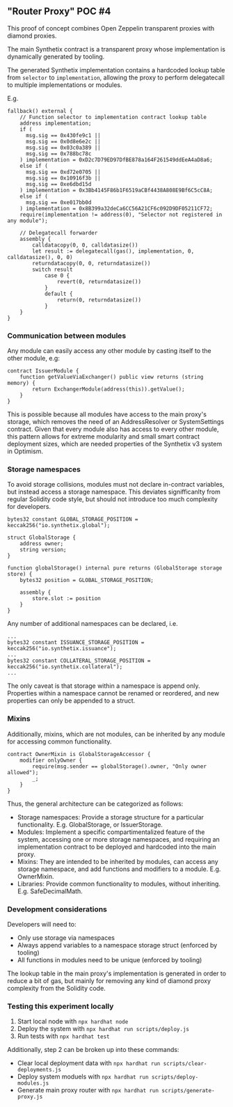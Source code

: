 ## "Router Proxy" POC #4

This proof of concept combines Open Zeppelin transparent proxies with diamond proxies.

The main Synthetix contract is a transparent proxy whose implementation is dynamically generated by tooling.

The generated Synthetix implementation contains a hardcoded lookup table from `selector` to `implementation`, allowing the proxy to perform delegatecall to multiple implementations or modules.

E.g.
```
fallback() external {
    // Function selector to implementation contract lookup table
    address implementation;
    if (
      msg.sig == 0x430fe9c1 ||
      msg.sig == 0x0d8e6e2c ||
      msg.sig == 0x03c0a389 ||
      msg.sig == 0x788bc78c
    ) implementation = 0xD2c7D79ED97DfBE878a164F261549ddEeA4aD8a6;
    else if (
      msg.sig == 0xd72e0705 ||
      msg.sig == 0x10916f3b ||
      msg.sig == 0xe6dbd15d
    ) implementation = 0x3Bb4145F86b1F6519aCBf4438A808E9Bf6C5cC8A;
    else if (
      msg.sig == 0xe017bb0d
    ) implementation = 0x8B399a32deCa6CC56A21CF6c092D9DF05211CF72;
    require(implementation != address(0), "Selector not registered in any module");

    // Delegatecall forwarder
    assembly {
        calldatacopy(0, 0, calldatasize())
        let result := delegatecall(gas(), implementation, 0, calldatasize(), 0, 0)
        returndatacopy(0, 0, returndatasize())
        switch result
            case 0 {
                revert(0, returndatasize())
            }
            default {
                return(0, returndatasize())
            }
    }
}
```

### Communication between modules

Any module can easily access any other module by casting itself to the other module, e.g:

```
contract IssuerModule {
    function getValueViaExchanger() public view returns (string memory) {
        return ExchangerModule(address(this)).getValue();
    }
}
```

This is possible because all modules have access to the main proxy's storage, which removes the need of an AddressResolver or SystemSettings contract. Given that every module also has access to every other module, this pattern allows for extreme modularity and small smart contract deployment sizes, which are needed properties of the Synthetix v3 system in Optimism.

### Storage namespaces

To avoid storage collisions, modules must not declare in-contract variables, but instead access a storage namespace. This deviates signifficanlty from regular Solidity code style, but should not introduce too much complexity for developers.

```
bytes32 constant GLOBAL_STORAGE_POSITION = keccak256("io.synthetix.global");

struct GlobalStorage {
    address owner;
    string version;
}

function globalStorage() internal pure returns (GlobalStorage storage store) {
    bytes32 position = GLOBAL_STORAGE_POSITION;

    assembly {
        store.slot := position
    }
}
```

Any number of additional namespaces can be declared, i.e.

```
...
bytes32 constant ISSUANCE_STORAGE_POSITION = keccak256("io.synthetix.issuance");
...
bytes32 constant COLLATERAL_STORAGE_POSITION = keccak256("io.synthetix.collateral");
...
```

The only caveat is that storage within a namespace is append only. Properties within a namespace cannot be renamed or reordered, and new properties can only be appended to a struct.

### Mixins

Additionally, mixins, which are not modules, can be inherited by any module for accessing common functionality.

```
contract OwnerMixin is GlobalStorageAccessor {
    modifier onlyOwner {
        require(msg.sender == globalStorage().owner, "Only owner allowed");
        _;
    }
}
```

Thus, the general architecture can be categorized as follows:

* Storage namespaces: Provide a storage structure for a particular functionality. E.g. GlobalStorage, or IssuerStorage.
* Modules: Implement a specific compartimentalized feature of the system, accessing one or more storage namespaces, and requiring an implementation contract to be deployed and hardcoded into the main proxy.
* Mixins: They are intended to be inherited by modules, can access any storage namespace, and add functions and modifiers to a module. E.g. OwnerMixin.
* Libraries: Provide common functionality to modules, without inheriting. E.g. SafeDecimalMath.

### Development considerations

Developers will need to:
* Only use storage via namespaces
* Always append variables to a namespace storage struct (enforced by tooling)
* All functions in modules need to be unique (enforced by tooling)

The lookup table in the main proxy's implementation is generated in order to reduce a bit of gas, but mainly for removing any kind of diamond proxy complexity from the Solidity code.

### Testing this experiment locally

1. Start local node with `npx hardhat node`
2. Deploy the system with `npx hardhat run scripts/deploy.js`
3. Run tests with `npx hardhat test`

Additionally, step 2 can be broken up into these commands:
* Clear local deployment data with `npx hardhat run scripts/clear-deployments.js`
* Deploy system moduels with `npx hardhat run scripts/deploy-modules.js`
* Generate main proxy router with `npx hardhat run scripts/generate-proxy.js`
